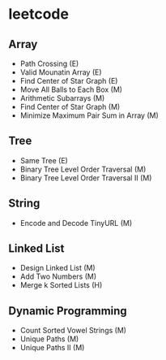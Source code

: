 # leetcode

## Array
 - Path Crossing (E)
 - Valid Mounatin Array (E)
 - Find Center of Star Graph (E)
 - Move All Balls to Each Box (M)
 - Arithmetic Subarrays (M)
 - Find Center of Star Graph (M)
 - Minimize Maximum Pair Sum in Array (M)

## Tree
 - Same Tree (E)
 - Binary Tree Level Order Traversal (M)
 - Binary Tree Level Order Traversal II (M)

## String
 - Encode and Decode TinyURL (M)
 
## Linked List
 - Design Linked List (M)
 - Add Two Numbers (M)
 - Merge k Sorted Lists (H)

## Dynamic Programming
 - Count Sorted Vowel Strings (M)
 - Unique Paths (M)
 - Unique Paths II (M)
